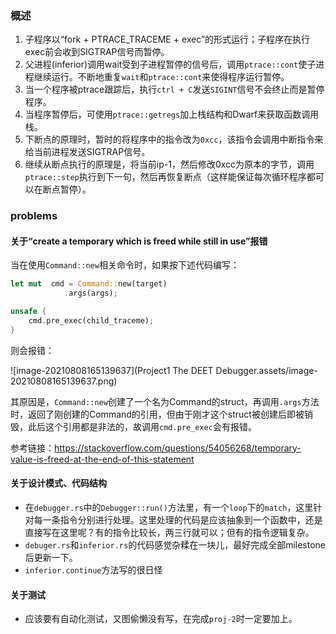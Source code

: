 ### 概述

1. 子程序以“fork + PTRACE_TRACEME + exec”的形式运行；子程序在执行exec前会收到SIGTRAP信号而暂停。
2. 父进程(inferior)调用wait受到子进程暂停的信号后，调用`ptrace::cont`使子进程继续运行。不断地重复`wait`和`ptrace::cont`来使得程序运行暂停。
3. 当一个程序被ptrace跟踪后，执行`ctrl + C`发送`SIGINT`信号不会终止而是暂停程序。
4. 当程序暂停后，可使用`ptrace::getregs`加上栈结构和Dwarf来获取函数调用栈。
5. 下断点的原理时，暂时的将程序中的指令改为`0xcc`，该指令会调用中断指令来给当前进程发送SIGTRAP信号。
6. 继续从断点执行的原理是，将当前ip-1，然后修改0xcc为原本的字节，调用`ptrace::step`执行到下一句，然后再恢复断点（这样能保证每次循环程序都可以在断点暂停）。





### problems



#### 关于“create a temporary which is freed while still in use”报错

当在使用`Command::new`相关命令时，如果按下述代码编写：

```rust
let mut  cmd = Command::new(target)
            .args(args);

unsafe {
    cmd.pre_exec(child_traceme);
}
```

则会报错：

![image-20210808165139637](Project1 The DEET Debugger.assets/image-20210808165139637.png)

其原因是，`Command::new`创建了一个名为Command的struct，再调用`.args`方法时，返回了刚创建的Command的引用，但由于刚才这个struct被创建后即被销毁，此后这个引用都是非法的，故调用`cmd.pre_exec`会有报错。



参考链接：https://stackoverflow.com/questions/54056268/temporary-value-is-freed-at-the-end-of-this-statement





#### 关于设计模式、代码结构

- 在`debugger.rs`中的`Debugger::run()`方法里，有一个`loop`下的`match`，这里针对每一条指令分别进行处理。这里处理的代码是应该抽象到一个函数中，还是直接写在这里呢？有的指令比较长，两三行就可以；但有的指令逻辑复杂。
- `debuger.rs`和`inferior.rs`的代码感觉杂糅在一块儿，最好完成全部milestone后更新一下。
- `inferior.continue`方法写的很日怪



#### 关于测试

- 应该要有自动化测试，又图偷懒没有写，在完成`proj-2`时一定要加上。